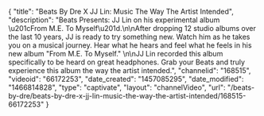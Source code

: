 {
    "title": "Beats By Dre X JJ Lin: Music The Way The Artist Intended",
    "description": "Beats Presents: JJ Lin on his experimental album \u201cFrom M.E. To Myself\u201d.\n\nAfter dropping 12 studio albums over the last 10 years, JJ is ready to try something new. Watch him as he takes you on a musical journey.  Hear what he hears and feel what he feels in his new album \"From M.E. To Myself.\"  \n\nJJ Lin recorded this album specifically to be heard on great headphones.  Grab your Beats and truly experience this album the way the artist intended.",
    "channelid": "168515",
    "videoid": "66172253",
    "date_created": "1457085295",
    "date_modified": "1466814828",
    "type": "captivate",
    "layout": "channelVideo",
    "url": "\/beats-by-dre\/beats-by-dre-x-jj-lin-music-the-way-the-artist-intended\/168515-66172253"
}